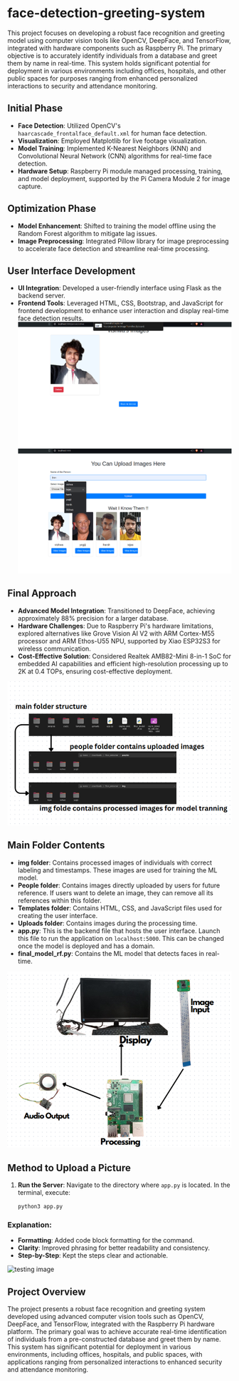 # face-detection-greeting-system

This project focuses on developing a robust face recognition and greeting model using computer vision tools like OpenCV, DeepFace, and TensorFlow, integrated with hardware components such as Raspberry Pi. The primary objective is to accurately identify individuals from a database and greet them by name in real-time. This system holds significant potential for deployment in various environments including offices, hospitals, and other public spaces for purposes ranging from enhanced personalized interactions to security and attendance monitoring.

## Initial Phase

- **Face Detection**: Utilized OpenCV's `haarcascade_frontalface_default.xml` for human face detection.
- **Visualization**: Employed Matplotlib for live footage visualization.
- **Model Training**: Implemented K-Nearest Neighbors (KNN) and Convolutional Neural Network (CNN) algorithms for real-time face detection.
- **Hardware Setup**: Raspberry Pi module managed processing, training, and model deployment, supported by the Pi Camera Module 2 for image capture.

## Optimization Phase

- **Model Enhancement**: Shifted to training the model offline using the Random Forest algorithm to mitigate lag issues.
- **Image Preprocessing**: Integrated Pillow library for image preprocessing to accelerate face detection and streamline real-time processing.

## User Interface Development

- **UI Integration**: Developed a user-friendly interface using Flask as the backend server.
- **Frontend Tools**: Leveraged HTML, CSS, Bootstrap, and JavaScript for frontend development to enhance user interaction and display real-time face detection results.
![user interface 1](https://raw.githubusercontent.com/kumarvishwajeettrivedi/face-detection-greeting-system/main/Screenshot%20from%202024-07-04%2016-58-05.png)
![user interface 2](https://raw.githubusercontent.com/kumarvishwajeettrivedi/face-detection-greeting-system/main/Screenshot%20from%202024-07-04%2016-58-45.png)

## Final Approach

- **Advanced Model Integration**: Transitioned to DeepFace, achieving approximately 88% precision for a larger database.
- **Hardware Challenges**: Due to Raspberry Pi's hardware limitations, explored alternatives like Grove Vision AI V2 with ARM Cortex-M55 processor and ARM Ethos-U55 NPU, supported by Xiao ESP32S3 for wireless communication.
- **Cost-Effective Solution**: Considered Realtek AMB82-Mini 8-in-1 SoC for embedded AI capabilities and efficient high-resolution processing up to 2K at 0.4 TOPs, ensuring cost-effective deployment.

![working image](https://raw.githubusercontent.com/kumarvishwajeettrivedi/face-detection-greeting-system/main/Screenshot%20from%202024-07-04%2018-18-29.png)

## Main Folder Contents

- **img folder**: Contains processed images of individuals with correct labeling and timestamps. These images are used for training the ML model.
- **People folder**: Contains images directly uploaded by users for future reference. If users want to delete an image, they can remove all its references within this folder.
- **Templates folder**: Contains HTML, CSS, and JavaScript files used for creating the user interface.
- **Uploads folder**: Contains images during the processing time.
- **app.py**: This is the backend file that hosts the user interface. Launch this file to run the application on `localhost:5000`. This can be changed once the model is deployed and has a domain.
- **final_model_rf.py**: Contains the ML model that detects faces in real-time.



![working image](https://raw.githubusercontent.com/kumarvishwajeettrivedi/face-detection-greeting-system/main/Screenshot%20from%202024-07-04%2016-47-29.png)



## Method to Upload a Picture

1. **Run the Server**: Navigate to the directory where `app.py` is located. In the terminal, execute:
   ```bash
   python3 app.py

### Explanation:
- **Formatting**: Added code block formatting for the command.
- **Clarity**: Improved phrasing for better readability and consistency.
- **Step-by-Step**: Kept the steps clear and actionable.


![testing image](https://raw.githubusercontent.com/kumarvishwajeettrivedi/face-detection-greeting-system/main/testingimg.png)


## Project Overview

The project presents a robust face recognition and greeting system developed using advanced computer vision tools such as OpenCV, DeepFace, and TensorFlow, integrated with the Raspberry Pi hardware platform. The primary goal was to achieve accurate real-time identification of individuals from a pre-constructed database and greet them by name. This system has significant potential for deployment in various environments, including offices, hospitals, and public spaces, with applications ranging from personalized interactions to enhanced security and attendance monitoring.

